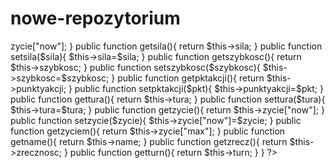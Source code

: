 # nowe-repozytorium
<?php
trait osobatrait{
 
 private $name;
 
 private $szybkosc;
 
 private $sila;
  
 private $zrecznosc;
 
 private $zycie=array();

 private $punktyakcji=1;

 private $tura;
 
 private $obrona=0;
 
 private $turn;
 
 
 abstract public function __toString();
  
 
 public function trafiony(){
	 --$this->zycie["now"];
	 
 }
 public function getsila(){
		 
		 return $this->sila;
	 }
	public function setsila($sila){
		 
		  $this->sila=$sila;
	 } 
  public function getszybkosc(){
		 
		 return $this->szybkosc;
	 }
	  public function setszybkosc($szybkosc){
		 
		$this->szybkosc=$szybkosc;
	 }
 public function getpktakcji(){
		 
		 return $this->punktyakcji;
	 }
public function setpktakcji($pkt){
		 
		$this->punktyakcji=$pkt;
	 }
 public function gettura(){
 
	 return $this->tura;
	 
 }
public function settura($tura){

	  $this->tura=$tura;
	  
 }
 public function getzycie(){
 
	 return $this->zycie["now"];
	 
 }
 public function setzycie($zycie){
 
	 $this->zycie["now"]=$zycie;
	 
 }
 public function getzyciem(){
 
	 return $this->zycie["max"];
	 
 }
 public function getname(){
 
	 return $this->name;
	 
 }
 public function getzrecz(){
 
	 return $this->zrecznosc;
	 
 }
  public function getturn(){
  
	 return $this->turn;
	 
 }
 
}
?>

